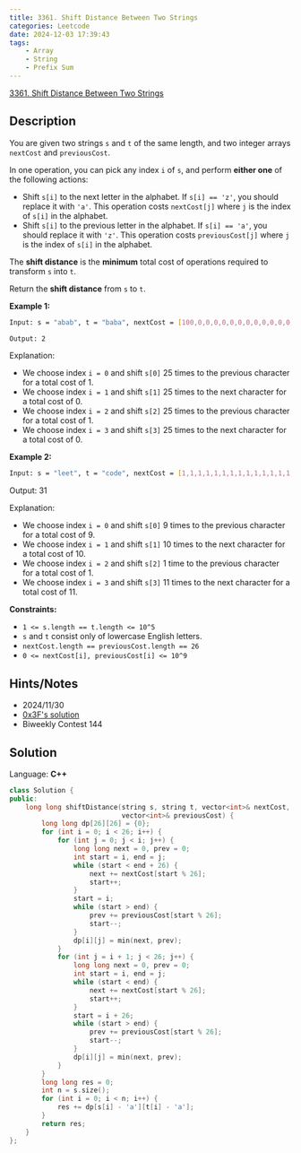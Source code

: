 ```yaml
---
title: 3361. Shift Distance Between Two Strings
categories: Leetcode
date: 2024-12-03 17:39:43
tags:
    - Array
    - String
    - Prefix Sum
---
```


[3361. Shift Distance Between Two Strings](https://leetcode.com/problems/shift-distance-between-two-strings/description/)

## Description

You are given two strings `s` and `t` of the same length, and two integer arrays `nextCost` and `previousCost`.

In one operation, you can pick any index `i` of `s`, and perform **either one**  of the following actions:

- Shift `s[i]` to the next letter in the alphabet. If `s[i] == 'z'`, you should replace it with `'a'`. This operation costs `nextCost[j]` where `j` is the index of `s[i]` in the alphabet.
- Shift `s[i]` to the previous letter in the alphabet. If `s[i] == 'a'`, you should replace it with `'z'`. This operation costs `previousCost[j]` where `j` is the index of `s[i]` in the alphabet.

The **shift distance**  is the **minimum**  total cost of operations required to transform `s` into `t`.

Return the **shift distance**  from `s` to `t`.

**Example 1:**

```bash
Input: s = "abab", t = "baba", nextCost = [100,0,0,0,0,0,0,0,0,0,0,0,0,0,0,0,0,0,0,0,0,0,0,0,0,0], previousCost = [1,100,0,0,0,0,0,0,0,0,0,0,0,0,0,0,0,0,0,0,0,0,0,0,0,0]

Output: 2
```

Explanation:

- We choose index `i = 0` and shift `s[0]` 25 times to the previous character for a total cost of 1.
- We choose index `i = 1` and shift `s[1]` 25 times to the next character for a total cost of 0.
- We choose index `i = 2` and shift `s[2]` 25 times to the previous character for a total cost of 1.
- We choose index `i = 3` and shift `s[3]` 25 times to the next character for a total cost of 0.

**Example 2:**

```bash
Input: s = "leet", t = "code", nextCost = [1,1,1,1,1,1,1,1,1,1,1,1,1,1,1,1,1,1,1,1,1,1,1,1,1,1], previousCost = [1,1,1,1,1,1,1,1,1,1,1,1,1,1,1,1,1,1,1,1,1,1,1,1,1,1]
```

Output: 31

Explanation:

- We choose index `i = 0` and shift `s[0]` 9 times to the previous character for a total cost of 9.
- We choose index `i = 1` and shift `s[1]` 10 times to the next character for a total cost of 10.
- We choose index `i = 2` and shift `s[2]` 1 time to the previous character for a total cost of 1.
- We choose index `i = 3` and shift `s[3]` 11 times to the next character for a total cost of 11.

**Constraints:**

- `1 <= s.length == t.length <= 10^5`
- `s` and `t` consist only of lowercase English letters.
- `nextCost.length == previousCost.length == 26`
- `0 <= nextCost[i], previousCost[i] <= 10^9`

## Hints/Notes

- 2024/11/30
- [0x3F's solution](https://leetcode.cn/problems/shift-distance-between-two-strings/solutions/2998657/qian-zhui-he-on-zuo-fa-pythonjavacgo-by-b4hfx/)
- Biweekly Contest 144

## Solution

Language: **C++**

```C++
class Solution {
public:
    long long shiftDistance(string s, string t, vector<int>& nextCost,
                            vector<int>& previousCost) {
        long long dp[26][26] = {0};
        for (int i = 0; i < 26; i++) {
            for (int j = 0; j < i; j++) {
                long long next = 0, prev = 0;
                int start = i, end = j;
                while (start < end + 26) {
                    next += nextCost[start % 26];
                    start++;
                }
                start = i;
                while (start > end) {
                    prev += previousCost[start % 26];
                    start--;
                }
                dp[i][j] = min(next, prev);
            }
            for (int j = i + 1; j < 26; j++) {
                long long next = 0, prev = 0;
                int start = i, end = j;
                while (start < end) {
                    next += nextCost[start % 26];
                    start++;
                }
                start = i + 26;
                while (start > end) {
                    prev += previousCost[start % 26];
                    start--;
                }
                dp[i][j] = min(next, prev);
            }
        }
        long long res = 0;
        int n = s.size();
        for (int i = 0; i < n; i++) {
            res += dp[s[i] - 'a'][t[i] - 'a'];
        }
        return res;
    }
};
```
